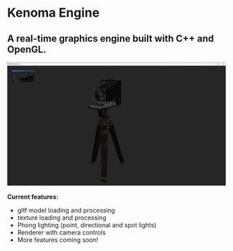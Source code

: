 # Kenoma Engine

## A real-time graphics engine built with C++ and OpenGL.

![](screenshots/capture1.png)

**Current features:**
- gltf model loading and processing
- texture loading and processing
- Phong lighting (point, directional and spot lights)
- Renderer with camera controls
- More features coming soon!